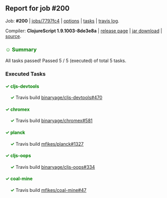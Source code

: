 ## Report for job #200

Job: **#200** | [jobs/7797fc4](https://github.com/cljs-oss/canary/commit/7797fc4a3dbddebcff918fa23ff34c360920f09a) | [options](options.edn) | [tasks](tasks.edn) | [travis log](https://travis-ci.org/cljs-oss/canary/builds/324472469).

Compiler: **ClojureScript 1.9.1003-8de3e8a** | [release page](https://github.com/cljs-oss/canary/releases/tag/r1.9.1003-8de3e8a) | [jar download](https://github.com/cljs-oss/canary/releases/download/r1.9.1003-8de3e8a/clojurescript-1.9.1003-8de3e8a.jar) | [source](https://github.com/clojure/clojurescript/commit/8de3e8acaff526bd05a6d3f52a9f1582b53d0f80).

### <b style='color:green'>☺ Summary</b>

All tasks passed! Passed 5 / 5 (executed) of total 5 tasks.

### Executed Tasks

#### <b style='color:green'>&#x2713; cljs-devtools</b>
&nbsp;&nbsp;&nbsp;&nbsp;<b style='color:green'>&#x2713;</b> Travis build [binaryage/cljs-devtools#470](https://travis-ci.org/binaryage/cljs-devtools/builds/324473131)<br>

#### <b style='color:green'>&#x2713; chromex</b>
&nbsp;&nbsp;&nbsp;&nbsp;<b style='color:green'>&#x2713;</b> Travis build [binaryage/chromex#581](https://travis-ci.org/binaryage/chromex/builds/324473137)<br>

#### <b style='color:green'>&#x2713; planck</b>
&nbsp;&nbsp;&nbsp;&nbsp;<b style='color:green'>&#x2713;</b> Travis build [mfikes/planck#1327](https://travis-ci.org/mfikes/planck/builds/324473135)<br>

#### <b style='color:green'>&#x2713; cljs-oops</b>
&nbsp;&nbsp;&nbsp;&nbsp;<b style='color:green'>&#x2713;</b> Travis build [binaryage/cljs-oops#334](https://travis-ci.org/binaryage/cljs-oops/builds/324473132)<br>

#### <b style='color:green'>&#x2713; coal-mine</b>
&nbsp;&nbsp;&nbsp;&nbsp;<b style='color:green'>&#x2713;</b> Travis build [mfikes/coal-mine#47](https://travis-ci.org/mfikes/coal-mine/builds/324473141)<br>